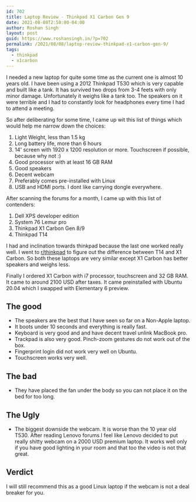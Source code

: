 ```yaml
---
id: 702
title: Laptop Review - Thinkpad X1 Carbon Gen 9
date: 2021-08-08T2:50:00-04:00
author: Roshan Singh
layout: post
guid: https://www.roshansingh.in/?p=702
permalink: /2021/08/08/laptop-review-thinkpad-x1-carbon-gen-9/
tags:
  - thinkpad
  - x1carbon
---
```


I needed a new laptop for quite some time as the current one is almost 10 years old. I have been using a 2012 Thinkpad T530 which is very capable and built like a tank. It has survived two drops from 3-4 feets with only minor damage. Unfortunately it weighs like a tank too. The speakers on it were terrible and I had to constantly look for headphones every time I had to attend a meeting.


So after deliberating for some time, I came up wit this list of things which would help me narrow down the choices:

1. Light Weight, less than 1.5 kg
2. Long battery life, more than 6 hours
3. 14' screen with 1920 x 1200 resolution or more. Touchscreen if possible, because why not :)
4. Good processor with at least 16 GB RAM
5. Good speakers
6. Decent webcam
7. Preferably comes pre-installed with Linux
8. USB and HDMI ports. I dont like carrying dongle everywhere.


After scanning the forums for a month, I came up with this list of contenders:

1. Dell XPS developer edition
2. System 76 Lemur pro
3. Thinkpad X1 Carbon Gen 8/9
4. Thinkpad T14


I had and inclination towards thinkpad because the last one worked really well. I went to [r/thinkpad](https://www.reddit.com/r/thinkpad/comments/nuyxy0/which_thinkpad_to_buy_x1_carbon_t14_or_p14/) to figure out the difference between T14 and X1 Carbon. So both these laptops are very similar except X1 Carbon has better speakers and weighs less.


Finally I ordered X1 Carbon with i7 processor, touchscreen and 32 GB RAM. It came to around 2100 USD after taxes. It came preinstalled with Ubuntu 20.04 which I swapped with Elementary 6 preview. 


## The good

- The speakers are the best that I have seen so far on a Non-Apple laptop. 
- It boots under 10 seconds and everything is really fast. 
- Keyboard is very good and and have decent travel unlink MacBook pro.
- Trackpad is also very good. Pinch-zoom gestures do not work out of the box. 
- Fingerprint login did not work very well on Ubuntu.
- Touchscreen works very well.

## The bad
- They have placed the fan under the body so you can not place it on the bed for too long.


## The Ugly
- The biggest downside the webcam. It is worse than the 10 year old T530. After reading Lenovo forums I feel like Lenovo decided to put really shitty webcam on a 2000 USD premium laptop. It works well only if you have good lighting in your room and that too the video is not that great.


## Verdict
I will still recommend this as a good Linux laptop if the webcam is not a deal breaker for you. 

